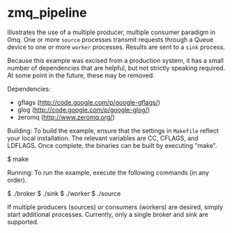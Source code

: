 zmq_pipeline
============

Illustrates the use of a multiple producer, multiple consumer paradigm in 0mq.
One or more `source` processes transmit requests through a Queue device to one
or more `worker` processes. Results are sent to a `sink` process.

Because this example was excised from a production system, it has a small
number of dependencies that are helpful, but not strictly speaking required.
At some point in the future, these may be removed.

Dependencies:
- gflags (http://code.google.com/p/google-gflags/)
- glog (http://code.google.com/p/google-glog/)
- zeromq (http://www.zeromq.org/)

Building:
To build the example, ensure that the settings in `Makefile` reflect your
local installation. The relevant variables are CC, CFLAGS, and LDFLAGS.
Once complete, the binaries can be built by executing "make".

$ make


Running:
To run the example, execute the following commands (in any order).

$ ./broker
$ ./sink
$ ./worker
$ ./source

If multiple producers (sources) or consumers (workers) are desired,
simply start additional processes. Currently, only a single broker
and sink are supported.
